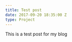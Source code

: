 ```yaml
---
title: Test post
date: 2017-09-20 18:35:00 Z
type: Project
---
```


This is a test post for my blog
